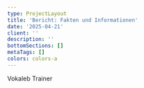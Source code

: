 ```yaml
---
type: ProjectLayout
title: 'Bericht: Fakten und Informationen'
date: '2025-04-21'
client: ''
description: ''
bottomSections: []
metaTags: []
colors: colors-a
---
```

Vokaleb Trainer

